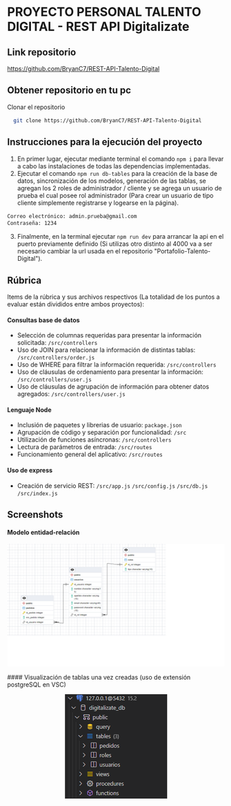 # PROYECTO PERSONAL TALENTO DIGITAL - REST API Digitalizate

## Link repositorio

https://github.com/BryanC7/REST-API-Talento-Digital

## Obtener repositorio en tu pc
Clonar el repositorio
```bash
  git clone https://github.com/BryanC7/REST-API-Talento-Digital
```

## Instrucciones para la ejecución del proyecto  
1. En primer lugar, ejecutar mediante terminal el comando `npm i` para llevar a cabo las instalaciones de todas las dependencias implementadas.
2. Ejecutar el comando `npm run db-tables` para la creación de la base de datos, sincronización de los modelos, generación de las tablas, se agregan los 2 roles de administrador / cliente y se agrega un usuario de prueba el cual posee rol administrador (Para crear un usuario de tipo cliente simplemente registrarse y logearse en la página).

```bash
Correo electrónico: admin.prueba@gmail.com
Contraseña: 1234
```
3. Finalmente, en la terminal ejecutar `npm run dev` para arrancar la api en el puerto previamente definido (Si utilizas otro distinto al 4000 va a ser necesario cambiar la url usada en el repositorio "Portafolio-Talento-Digital").

## Rúbrica
Items de la rúbrica y sus archivos respectivos (La totalidad de los puntos a evaluar están divididos entre ambos proyectos):
#### Consultas base de datos
- Selección de columnas requeridas para presentar la información solicitada: `/src/controllers`
- Uso de JOIN para relacionar la información de distintas tablas: `/src/controllers/order.js`
- Uso de WHERE para filtrar la información requerida: `/src/controllers` 
- Uso de cláusulas de ordenamiento para presentar la información: `/src/controllers/user.js` 
- Uso de cláusulas de agrupación de información para obtener datos agregados: `/src/controllers/user.js`

#### Lenguaje Node
- Inclusión de paquetes y librerias de usuario: `package.json`
- Agrupación de código y separación por funcionalidad: `/src`
- Utilización de funciones asíncronas: `/src/controllers`
- Lectura de parámetros de entrada: `/src/routes`
- Funcionamiento general del aplicativo: `/src/routes`

#### Uso de express
- Creación de servicio REST: `/src/app.js` `/src/config.js` `/src/db.js` `/src/index.js`

## Screenshots
#### Modelo entidad-relación
<p align="center">
    <img src="https://github.com/BryanC7/REST-API-Talento-Digital/blob/master/screenshots/modelo-entidad-relacion.png?raw=true"/>
</p>
#### Visualización de tablas una vez creadas (uso de extensión postgreSQL en VSC)
<p align="center">
    <img src="https://github.com/BryanC7/REST-API-Talento-Digital/blob/master/screenshots/db-tablas.png?raw=true"/>
</p>
